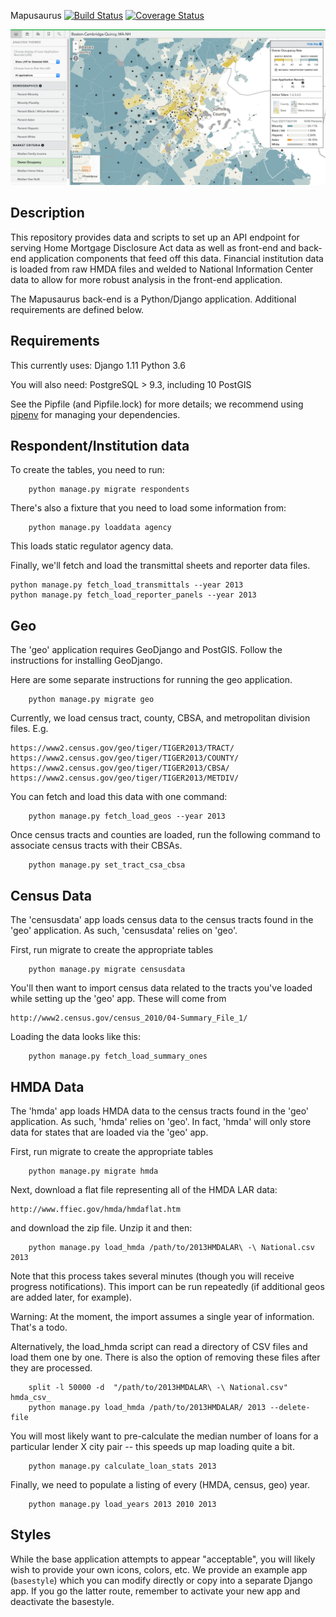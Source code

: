 Mapusaurus [![Build Status](https://travis-ci.org/cfpb/mapusaurus.png)](https://travis-ci.org/cfpb/mapusaurus) [![Coverage Status](https://coveralls.io/repos/cfpb/mapusaurus/badge.svg)](https://coveralls.io/r/cfpb/mapusaurus)

![Mapusaurus screenshot](screenshot.png)


## Description

This repository provides data and scripts to set up an API endpoint for serving Home Mortgage Disclosure Act data as well as front-end and back-end application components that feed off this data.
Financial institution data is loaded from raw HMDA files and welded to National Information Center data to allow for more robust analysis in the front-end application.

The Mapusaurus back-end is a Python/Django application. Additional requirements are defined below.


## Requirements

This currently uses:
Django 1.11
Python 3.6

You will also need:
PostgreSQL > 9.3, including 10
PostGIS

See the Pipfile (and Pipfile.lock) for more details; we recommend using
[pipenv](https://docs.pipenv.org/) for managing your dependencies.


## Respondent/Institution data

To create the tables, you need to run:

```
    python manage.py migrate respondents
```

There's also a fixture that you need to load some information from:

```
    python manage.py loaddata agency
```

This loads static regulator agency data.

Finally, we'll fetch and load the transmittal sheets and reporter data files.

```
python manage.py fetch_load_transmittals --year 2013
python manage.py fetch_load_reporter_panels --year 2013
```


## Geo

The 'geo' application requires GeoDjango and PostGIS. Follow the instructions
for installing GeoDjango.

Here are some separate instructions for running the geo application.

```
    python manage.py migrate geo
```

Currently, we load census tract, county, CBSA, and metropolitan division files.
E.g.

```
https://www2.census.gov/geo/tiger/TIGER2013/TRACT/
https://www2.census.gov/geo/tiger/TIGER2013/COUNTY/
https://www2.census.gov/geo/tiger/TIGER2013/CBSA/
https://www2.census.gov/geo/tiger/TIGER2013/METDIV/
```

You can fetch and load this data with one command:

```
    python manage.py fetch_load_geos --year 2013
```

Once census tracts and counties are loaded, run the following command to
associate census tracts with their CBSAs.

```
    python manage.py set_tract_csa_cbsa
```

## Census Data

The 'censusdata' app loads census data to the census tracts found in the 'geo'
application. As such, 'censusdata' relies on 'geo'.

First, run migrate to create the appropriate tables

```
    python manage.py migrate censusdata
```

You'll then want to import census data related to the tracts you've loaded
while setting up the 'geo' app. These will come from
```
http://www2.census.gov/census_2010/04-Summary_File_1/
```

Loading the data looks like this:
```
    python manage.py fetch_load_summary_ones
```

## HMDA Data

The 'hmda' app loads HMDA data to the census tracts found in the 'geo'
application. As such, 'hmda' relies on 'geo'. In fact, 'hmda' will only store
data for states that are loaded via the 'geo' app.

First, run migrate to create the appropriate tables

```
    python manage.py migrate hmda
```

Next, download a flat file representing all of the HMDA LAR data:
```
http://www.ffiec.gov/hmda/hmdaflat.htm
```
and download the zip file. Unzip it and then:
```
    python manage.py load_hmda /path/to/2013HMDALAR\ -\ National.csv 2013
```

Note that this process takes several minutes (though you will receive progress
notifications). This import can be run repeatedly (if additional geos are
added later, for example).

Warning: At the moment, the import assumes a single year of information.
That's a todo.

Alternatively, the load_hmda script can read a directory of CSV files and load them one by one.
There is also the option of removing these files after they are processed.

```
    split -l 50000 -d  "/path/to/2013HMDALAR\ -\ National.csv" hmda_csv_
    python manage.py load_hmda /path/to/2013HMDALAR/ 2013 --delete-file
```


You will most likely want to pre-calculate the median number of loans for a
particular lender X city pair -- this speeds up map loading quite a bit.

```
    python manage.py calculate_loan_stats 2013
```

Finally, we need to populate a listing of every (HMDA, census, geo) year.

```
    python manage.py load_years 2013 2010 2013
```

## Styles

While the base application attempts to appear "acceptable", you will likely
wish to provide your own icons, colors, etc. We provide an example app
(`basestyle`) which you can modify directly or copy into a separate Django
app. If you go the latter route, remember to activate your new app and
deactivate the basestyle.
